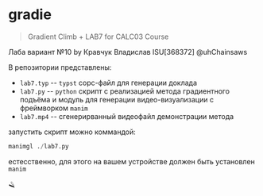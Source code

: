 # gradie
> Gradient Climb + LAB7 for CALC03 Course

Лаба вариант №10
by Кравчук Владислав
ISU\[368372\]
@uhChainsaws

В репозитории представлены:
* `lab7.typ` -- `typst` сорс-файл для генерации доклада
* `lab7.py` -- `python` скрипт с реализацией метода градиентного подъёма и модуль для генерации видео-визуализации с фреймворком `manim`
* `lab7.mp4` -- сгенерирванный видеофайл демонстрации метода

запустить скрипт можно коммандой:

```py
manimgl ./lab7.py
```

естесственно, для этого на вашем устройстве должен быть установлен `manim`

🪒
